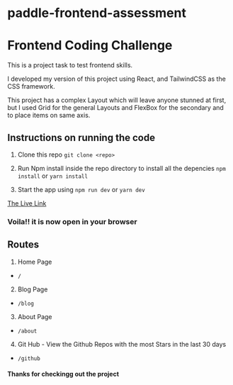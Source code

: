 # paddle-frontend-assessment
# **Frontend Coding Challenge**

This is a project task to test frontend skills.

I developed my version of this project using React, and TailwindCSS as the CSS framework.

This project has a complex Layout which will leave anyone stunned at first, but I used Grid for the general Layouts and FlexBox for the secondary and to place items on same axis.

## Instructions on running the code

1. Clone this repo 
`git clone <repo>`

2. Run Npm install inside the repo directory to install all the depencies 
`npm install` or `yarn install`

3. Start the app using
`npm run dev` or  `yarn dev`

[The Live Link](http://test231.netlify.app "The Live Link")

### Voila!! it is now open in your browser

## Routes

1. Home Page 
- `/`
2. Blog Page
- `/blog`
3. About Page
- `/about`
4. Git Hub - View the Github Repos with the most Stars in the last 30 days
- `/github`


#### Thanks for checkingg out the project
[1]: http://test231.netlify.app
